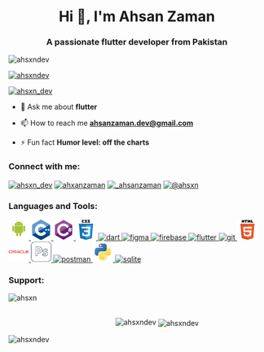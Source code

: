<h1 align="center">Hi 👋, I'm Ahsan Zaman</h1>
<h3 align="center">A passionate flutter developer from Pakistan</h3>

<p align="left"> <img src="https://komarev.com/ghpvc/?username=ahsxndev&label=Profile%20views&color=0e75b6&style=flat" alt="ahsxndev" /> </p>

<p align="left"> <a href="https://github.com/ryo-ma/github-profile-trophy"><img src="https://github-profile-trophy.vercel.app/?username=ahsxndev" alt="ahsxndev" /></a> </p>

<p align="left"> <a href="https://twitter.com/ahsxn_dev" target="blank"><img src="https://img.shields.io/twitter/follow/ahsxn_dev?logo=twitter&style=for-the-badge" alt="ahsxn_dev" /></a> </p>

- 💬 Ask me about **flutter**

- 📫 How to reach me **ahsanzaman.dev@gmail.com**

- ⚡ Fun fact **Humor level: off the charts**

<h3 align="left">Connect with me:</h3>
<p align="left">
<a href="https://twitter.com/ahsxn_dev" target="blank"><img align="center" src="https://raw.githubusercontent.com/rahuldkjain/github-profile-readme-generator/master/src/images/icons/Social/twitter.svg" alt="ahsxn_dev" height="30" width="40" /></a>
<a href="https://linkedin.com/in/ahxanzaman" target="blank"><img align="center" src="https://raw.githubusercontent.com/rahuldkjain/github-profile-readme-generator/master/src/images/icons/Social/linked-in-alt.svg" alt="ahxanzaman" height="30" width="40" /></a>
<a href="https://instagram.com/_ahsanzaman" target="blank"><img align="center" src="https://raw.githubusercontent.com/rahuldkjain/github-profile-readme-generator/master/src/images/icons/Social/instagram.svg" alt="_ahsanzaman" height="30" width="40" /></a>
<a href="https://medium.com/@ahsxn" target="blank"><img align="center" src="https://raw.githubusercontent.com/rahuldkjain/github-profile-readme-generator/master/src/images/icons/Social/medium.svg" alt="@ahsxn" height="30" width="40" /></a>
</p>

<h3 align="left">Languages and Tools:</h3>
<p align="left"> <a href="https://developer.android.com" target="_blank" rel="noreferrer"> <img src="https://raw.githubusercontent.com/devicons/devicon/master/icons/android/android-original-wordmark.svg" alt="android" width="40" height="40"/> </a> <a href="https://www.w3schools.com/cpp/" target="_blank" rel="noreferrer"> <img src="https://raw.githubusercontent.com/devicons/devicon/master/icons/cplusplus/cplusplus-original.svg" alt="cplusplus" width="40" height="40"/> </a> <a href="https://www.w3schools.com/cs/" target="_blank" rel="noreferrer"> <img src="https://raw.githubusercontent.com/devicons/devicon/master/icons/csharp/csharp-original.svg" alt="csharp" width="40" height="40"/> </a> <a href="https://www.w3schools.com/css/" target="_blank" rel="noreferrer"> <img src="https://raw.githubusercontent.com/devicons/devicon/master/icons/css3/css3-original-wordmark.svg" alt="css3" width="40" height="40"/> </a> <a href="https://dart.dev" target="_blank" rel="noreferrer"> <img src="https://www.vectorlogo.zone/logos/dartlang/dartlang-icon.svg" alt="dart" width="40" height="40"/> </a> <a href="https://www.figma.com/" target="_blank" rel="noreferrer"> <img src="https://www.vectorlogo.zone/logos/figma/figma-icon.svg" alt="figma" width="40" height="40"/> </a> <a href="https://firebase.google.com/" target="_blank" rel="noreferrer"> <img src="https://www.vectorlogo.zone/logos/firebase/firebase-icon.svg" alt="firebase" width="40" height="40"/> </a> <a href="https://flutter.dev" target="_blank" rel="noreferrer"> <img src="https://www.vectorlogo.zone/logos/flutterio/flutterio-icon.svg" alt="flutter" width="40" height="40"/> </a> <a href="https://git-scm.com/" target="_blank" rel="noreferrer"> <img src="https://www.vectorlogo.zone/logos/git-scm/git-scm-icon.svg" alt="git" width="40" height="40"/> </a> <a href="https://www.w3.org/html/" target="_blank" rel="noreferrer"> <img src="https://raw.githubusercontent.com/devicons/devicon/master/icons/html5/html5-original-wordmark.svg" alt="html5" width="40" height="40"/> </a> <a href="https://www.oracle.com/" target="_blank" rel="noreferrer"> <img src="https://raw.githubusercontent.com/devicons/devicon/master/icons/oracle/oracle-original.svg" alt="oracle" width="40" height="40"/> </a> <a href="https://www.photoshop.com/en" target="_blank" rel="noreferrer"> <img src="https://raw.githubusercontent.com/devicons/devicon/master/icons/photoshop/photoshop-line.svg" alt="photoshop" width="40" height="40"/> </a> <a href="https://postman.com" target="_blank" rel="noreferrer"> <img src="https://www.vectorlogo.zone/logos/getpostman/getpostman-icon.svg" alt="postman" width="40" height="40"/> </a> <a href="https://www.python.org" target="_blank" rel="noreferrer"> <img src="https://raw.githubusercontent.com/devicons/devicon/master/icons/python/python-original.svg" alt="python" width="40" height="40"/> </a> <a href="https://www.sqlite.org/" target="_blank" rel="noreferrer"> <img src="https://www.vectorlogo.zone/logos/sqlite/sqlite-icon.svg" alt="sqlite" width="40" height="40"/> </a> </p>

<h3 align="left">Support:</h3>
<p><a href="https://www.buymeacoffee.com/ahsxn"> <img align="left" src="https://cdn.buymeacoffee.com/buttons/v2/default-yellow.png" height="50" width="210" alt="ahsxn" /></a></p><br><br>

<p><img align="left" src="https://github-readme-stats.vercel.app/api/top-langs?username=ahsxndev&show_icons=true&locale=en&layout=compact" alt="ahsxndev" /></p>

<p>&nbsp;<img align="center" src="https://github-readme-stats.vercel.app/api?username=ahsxndev&show_icons=true&locale=en" alt="ahsxndev" /></p>

<p><img align="center" src="https://github-readme-streak-stats.herokuapp.com/?user=ahsxndev&" alt="ahsxndev" /></p>
